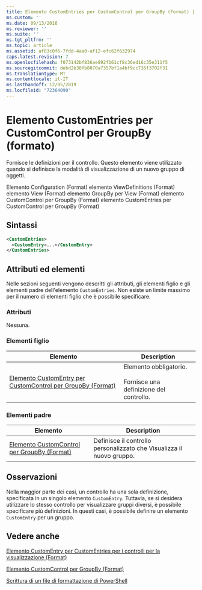 ```yaml
---
title: Elemento CustomEntries per CustomControl per GroupBy (Format) | Microsoft Docs
ms.custom: ''
ms.date: 09/13/2016
ms.reviewer: ''
ms.suite: ''
ms.tgt_pltfrm: ''
ms.topic: article
ms.assetid: af83c0f6-7fdd-4aa0-af12-efc62f632974
caps.latest.revision: 7
ms.openlocfilehash: f073142bf836ae892f161cf8c36ed16c35e311f5
ms.sourcegitcommit: debd2b38fb8070a7357bf1a4bf9cc736f3702f31
ms.translationtype: MT
ms.contentlocale: it-IT
ms.lasthandoff: 12/05/2019
ms.locfileid: "72364090"
---
```

# <a name="customentries-element-for-customcontrol-for-groupby-format"></a>Elemento CustomEntries per CustomControl per GroupBy (formato)

Fornisce le definizioni per il controllo. Questo elemento viene utilizzato quando si definisce la modalità di visualizzazione di un nuovo gruppo di oggetti.

Elemento Configuration (Format) elemento ViewDefinitions (Format) elemento View (Format) elemento GroupBy per View (Format) elemento CustomControl per GroupBy (Format) elemento CustomEntries per CustomControl per GroupBy (Format)

## <a name="syntax"></a>Sintassi

```xml
<CustomEntries>
  <CustomEntry>...</CustomEntry>
</CustomEntries>
```

## <a name="attributes-and-elements"></a>Attributi ed elementi

Nelle sezioni seguenti vengono descritti gli attributi, gli elementi figlio e gli elementi padre dell'elemento `CustomEntries`. Non esiste un limite massimo per il numero di elementi figlio che è possibile specificare.

### <a name="attributes"></a>Attributi

Nessuna.

### <a name="child-elements"></a>Elementi figlio

|Elemento|Description|
|-------------|-----------------|
|[Elemento CustomEntry per CustomControl per GroupBy (Format)](./customentry-element-for-customcontrol-for-groupby-format.md)|Elemento obbligatorio.<br /><br /> Fornisce una definizione del controllo.|

### <a name="parent-elements"></a>Elementi padre

|Elemento|Description|
|-------------|-----------------|
|[Elemento CustomControl per GroupBy (Format)](./customcontrol-element-for-groupby-format.md)|Definisce il controllo personalizzato che Visualizza il nuovo gruppo.|

## <a name="remarks"></a>Osservazioni

Nella maggior parte dei casi, un controllo ha una sola definizione, specificata in un singolo elemento `CustomEntry`. Tuttavia, se si desidera utilizzare lo stesso controllo per visualizzare gruppi diversi, è possibile specificare più definizioni. In questi casi, è possibile definire un elemento `CustomEntry` per un gruppo.

## <a name="see-also"></a>Vedere anche

[Elemento CustomEntry per CustomEntries per i controlli per la visualizzazione (Format)](./customentry-element-for-customentries-for-controls-for-view-format.md)

[Elemento CustomControl per GroupBy (Format)](./customcontrol-element-for-groupby-format.md)

[Scrittura di un file di formattazione di PowerShell](./writing-a-powershell-formatting-file.md)
